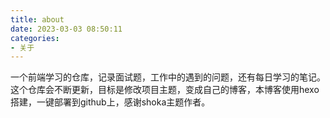 ```yaml
---
title: about
date: 2023-03-03 08:50:11
categories:
- 关于
---
```

一个前端学习的仓库，记录面试题，工作中的遇到的问题，还有每日学习的笔记。这个仓库会不断更新，目标是修改项目主题，变成自己的博客，本博客使用hexo搭建，一键部署到github上，感谢shoka主题作者。